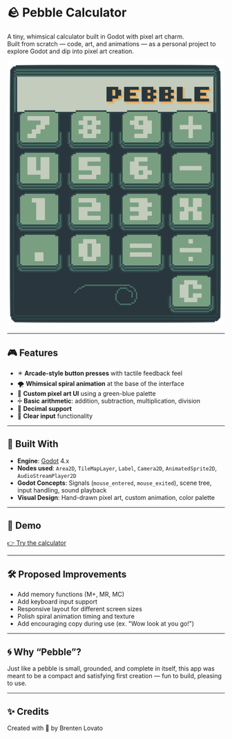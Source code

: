 # 🪨 Pebble Calculator

A tiny, whimsical calculator built in Godot with pixel art charm.  
Built from scratch — code, art, and animations — as a personal project to explore Godot and dip into pixel art creation.

![title app image](./assets/title_demo.png)

---

## 🎮 Features

- ✴️ **Arcade-style button presses** with tactile feedback feel
- 🌪 **Whimsical spiral animation** at the base of the interface
- 🎨 **Custom pixel art UI** using a green-blue palette
- ➗ **Basic arithmetic**: addition, subtraction, multiplication, division
- 🔢 **Decimal support**
- 🧼 **Clear input** functionality

---

## 🧰 Built With

- **Engine**: [Godot](https://godotengine.org/) 4.x
- **Nodes used**: `Area2D`, `TileMapLayer`, `Label`, `Camera2D`, `AnimatedSprite2D`, `AudioStreamPlayer2D`
- **Godot Concepts**: Signals (`mouse_entered`, `mouse_exited`), scene tree, input handling, sound playback
- **Visual Design**: Hand-drawn pixel art, custom animation, color palette

---

## 🚀 Demo

[👉 Try the calculator](https://blovato.github.io/PebbleCalculator/)

---

## 🛠 Proposed Improvements

- Add memory functions (M+, MR, MC)
- Add keyboard input support
- Responsive layout for different screen sizes
- Polish spiral animation timing and texture
- Add encouraging copy during use (ex. "Wow look at you go!")

---

## 🌀 Why “Pebble”?

Just like a pebble is small, grounded, and complete in itself, this app was meant to be a compact and satisfying first creation — fun to build, pleasing to use.

---

## ✨ Credits

Created with 💚 by Brenten Lovato
